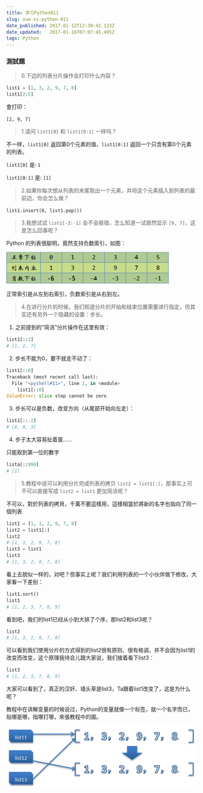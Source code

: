```yaml
---
title: 学习Python011
slug: xue-xi-python-011
date_published: 2017-01-12T12:30:42.123Z
date_updated:   2017-01-16T07:07:45.495Z
tags: Python
---
```


### 測試題

> 0.下边的列表分片操作会打印什么内容？

```python
list1 = [1, 3, 2, 9, 7, 8]
list1[2:5]
```

會打印：

`[2, 9, 7]`

> 1.请问 `list1[0]` 和 `list1[0:1]` 一样吗？

不一样，`list1[0]` 返回第0个元素的值，`list1[0:1]` 返回一个只含有第0个元素的列表。


`list1[0]` 是: `1`

`list1[0:1]` 是: `[1]`

> 2.如果你每次想从列表的末尾取出一个元素，并将这个元素插入到列表的最前边，你会怎么做？

`list1.insert(0, list1.pop())`

> 3.我想试试 `list1[-3:-1]` 会不会报错，怎么知道一试居然显示 `[9, 7]`，这是怎么回事呢？

Python 的列表很聪明，竟然支持负数索引，如图：

![](./images/2228276q2qb480qtt7k4k7.png)

正常索引是从左到右索引，负数索引是从右到左。

> 4.在进行分片的时候，我们知道分片的开始和结束位置需要进行指定，但其实还有另外一个隐藏的设置：步长。

1) 之前提到的“简洁”分片操作在这里有效：

```python
list1[::2]
# [1, 2, 7]
```

2) 步长不能为0，要不就走不动了：

```python
list1[::0]
Traceback (most recent call last):
  File "<pyshell#11>", line 1, in <module>
    list1[::0]
ValueError: slice step cannot be zero
```

3) 步长可以是负数，改变方向（从尾部开始向左走）：

```python
list1[::-2]
# [8, 9, 3]
```

4) 步子太大容易扯着蛋......

只能取到第一位的數字

```python
lista[::999]
# [1]
```

> 5.教程中说可以利用分片完成列表的拷贝 `list2 = list1[:]`，那事实上可不可以直接写成 `list2 = list1` 更加简洁呢？

不可以，對於列表的拷貝，千萬不要這樣用，這樣相當於將新的名字也指向了同一個列表

```python
list1 = [1, 3, 2, 9, 7, 8]
list2 = list1[:]
list2
# [1, 3, 2, 9, 7, 8]
list3 = list1
list3
# [1, 3, 2, 9, 7, 8]
```
看上去貌似一样的，对吧？但事实上呢？我们利用列表的一个小伙伴做下修改，大家看一下差别：

```python
list1.sort()
list1
# [1, 2, 3, 7, 8, 9]
```
看到吧，我们的list1已经从小到大排了个序，那list2和list3呢？

```python
list2
# [1, 3, 2, 9, 7, 8]
```

可以看到我们使用分片的方式得到的list2很有原则、很有格调，并不会因为list1的改变而改变，这个原理我待会儿跟大家说，我们接着看下list3：

```python
list3
# [1, 2, 3, 7, 8, 9]
```

大家可以看到了，真正的汉奸、墙头草是list3，Ta跟着list1改变了，这是为什么呢？

教程中在讲解变量的时候说过，Python的变量就像一个标签，就一个名字而已，贴哪是哪，指哪打哪，來張教程中的圖。

![](./images/042949n159vjspz1ach8o2.png)


